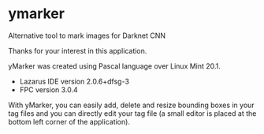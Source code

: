 # ymarker
Alternative tool to mark images for Darknet CNN

Thanks for your interest in this application.

yMarker was created using Pascal language over Linux Mint 20.1.
- Lazarus IDE version 2.0.6+dfsg-3
- FPC version 3.0.4

With yMarker, you can easily add, delete and resize bounding boxes in your tag files and you can directly edit your tag file (a small editor is placed at the bottom left corner of the application).